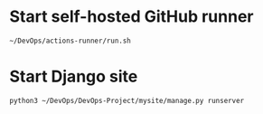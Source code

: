 # Start self-hosted GitHub runner
```
~/DevOps/actions-runner/run.sh
```

# Start Django site
```
python3 ~/DevOps/DevOps-Project/mysite/manage.py runserver
```
